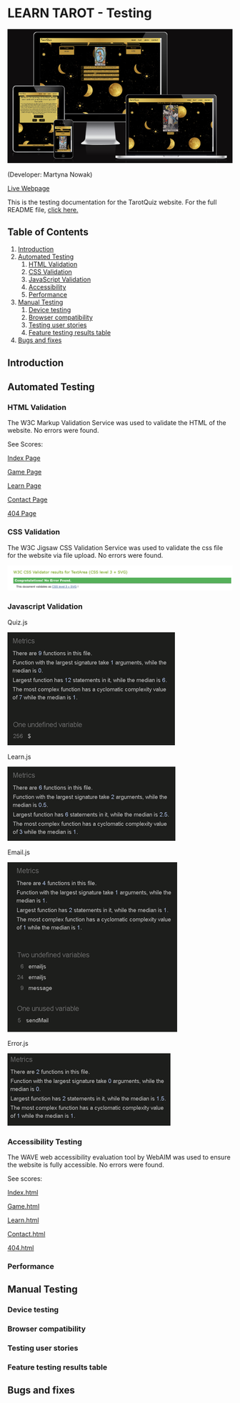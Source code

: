 # LEARN TAROT - Testing

![Am I Responsive](documentation/readme/amiresponsive.png)

(Developer: Martyna Nowak)

[Live Webpage](https://mmnowak.github.io/tarot-quiz/index.html)

This is the testing documentation for the TarotQuiz website. For the full README file, [click here.](https://github.com/mmnowak/tarot-quiz/blob/main/README.md)

## Table of Contents

1. [Introduction](#introduction)
2. [Automated Testing](#automated-testing)
    1. [HTML Validation](#html-validation)
    2. [CSS Validation](#css-validation)
    3. [JavaScript Validation](#javascript-validation)
    3. [Accessibility](#accessibility-testing)
    4. [Performance](#performance)
3. [Manual Testing](#manual-testing)
    1. [Device testing](#performance-tests-on-various-devices)
    2. [Browser compatibility](#browser-compatibility)
    3. [Testing user stories](#testing-user-stories)
    4. [Feature testing results table](#feature-testing-results-table)
4. [Bugs and fixes](#bugs-and-fixes)

## Introduction

## Automated Testing

### HTML Validation

The W3C Markup Validation Service was used to validate the HTML of the website. No errors were found.

See Scores:

[Index Page](https://validator.w3.org/nu/?doc=https%3A%2F%2Fmmnowak.github.io%2Ftarot-quiz%2Findex.html)

[Game Page](https://validator.w3.org/nu/?doc=https%3A%2F%2Fmmnowak.github.io%2Ftarot-quiz%2Fgame.html)

[Learn Page](https://validator.w3.org/nu/?doc=https%3A%2F%2Fmmnowak.github.io%2Ftarot-quiz%2Flearn.html)

[Contact Page](https://validator.w3.org/nu/?doc=https%3A%2F%2Fmmnowak.github.io%2Ftarot-quiz%2Fcontact.html)

[404 Page](https://validator.w3.org/nu/?doc=https%3A%2F%2Fmmnowak.github.io%2Ftarot-quiz%2F404.html)



### CSS Validation

The W3C Jigsaw CSS Validation Service was used to validate the css file for the website via file upload. No errors were found.

![Css Validation score showing no errors](documentation/testing/cssvalid.png)

### Javascript Validation

Quiz.js

![quiz.js](documentation/testing/jslintgame.png)

Learn.js

![learn.js](documentation/testing/jslintlearn.png)

Email.js

![quiz.js](documentation/testing/jslintemail.png)

Error.js

![quiz.js](documentation/testing/jslinterror.png)

### Accessibility Testing

The WAVE web accessibility evaluation tool by WebAIM was used to ensure the website is fully accessible. No errors were found.

See scores:

[Index.html](https://wave.webaim.org/report#/https://mmnowak.github.io/tarot-quiz/index.html)

[Game.html](https://wave.webaim.org/report#/https://mmnowak.github.io/tarot-quiz/game.html)

[Learn.html](https://wave.webaim.org/report#/https://mmnowak.github.io/tarot-quiz/learn.html)

[Contact.html](https://wave.webaim.org/report#/https://8000-mmnowak-myfulltemplate-lmfoz60052m.ws-eu104.gitpod.io/contact.html)

[404.html](https://wave.webaim.org/report#/https://8000-mmnowak-myfulltemplate-lmfoz60052m.ws-eu104.gitpod.io/404.html)


### Performance

## Manual Testing

### Device testing
### Browser compatibility
### Testing user stories
### Feature testing results table

## Bugs and fixes